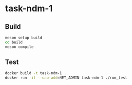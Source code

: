 # task-ndm-1

## Build

``` sh
meson setup build
cd build
meson compile
```

## Test

``` sh
docker build -t task-ndm-1 .
docker run -it --cap-add=NET_ADMIN task-ndm-1 ./run_test
```
